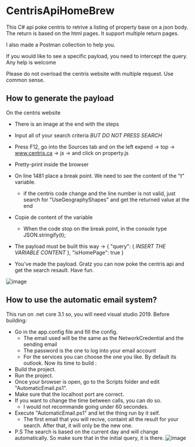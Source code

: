 # CentrisApiHomeBrew

This C# api poke centris to retrive a listing of property base on a json body.
The return is based on the html pages. It support multiple return pages.

I also made a Postman collection to help you.

If you would like to see a specific payload, you need to intercept the query.
Any help is welcome

Please do not overload the centris website with multiple request. Use common sense.

## How to generate the payload
On the centris website

- There is an image at the end with the steps
- Input all of your search criteria *BUT DO NOT PRESS SEARCH*
- Press F12, go into the Sources tab and on the left expend -> top -> www.centris.ca -> js -> and click on property.js
- Pretty-print inside the browser
- On line 1481 place a break point. We need to see the content of the "t" variable.
  - if the centris code change and the line number is not valid, just search for "UseGeographyShapes" and get the returned value at the end
- Copie de content of the variable
  - When the code stop on the break point, in the console type JSON.stringify(t);
- The payload must be built this way -> 
{
  "query": {
  *INSERT THE VARIABLE CONTENT*
  },
  "isHomePage": true
}

- You've made the payload. Gratz you can now poke the centris api and get the search resault. Have fun.

![image](https://user-images.githubusercontent.com/21128028/112655594-f083c100-8e26-11eb-9886-0ed87a1cce0c.png)

## How to use the automatic email system?
This run on .net core 3.1 so, you will need visual studio 2019.
Before building:
- Go in the app.config file and fill the config.
  - The email used will be the same as the NetworkCredential and the sending email
  - The password is the one to log into your email account
  - For the services you can choose the one you like. By default its outlook.
Now its time to build :
- Build the project.
- Run the project.
- Once your browser is open, go to the Scripts folder and edit "AutomaticEmail.ps1".
- Make sure that the localhost port are correct.
- If you want to change the time between calls, you can do so.
  - I would not recommande going under 60 secondes.
- Execute "AutomaticEmail.ps1" and let the thing run by it self.
  - The first email that you will recive, containt all the result for your search. After that, it will only be the new one.
- P.S The search is based on the current day and will change automatically. So make sure that in the initial query, it is there.
![image](https://user-images.githubusercontent.com/21128028/113071464-c7e72880-9192-11eb-8425-0612dac6f6b6.png)
